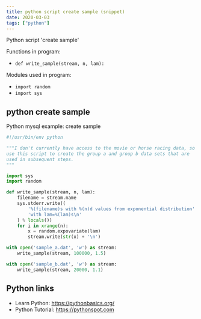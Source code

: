 ```yaml
---
title: python script create sample (snippet)
date: 2020-03-03
tags: ["python"]
---
```

Python script 'create sample'

Functions in program: 
* `def write_sample(stream, n, lam):`

Modules used in program: 
* `import random`
* `import sys`

## python create sample

Python mysql example: create sample

```python
#!/usr/bin/env python

"""I don't currently have access to the movie or horse racing data, so
use this script to create the group a and group b data sets that are
used in subsequent steps.
"""

import sys
import random

def write_sample(stream, n, lam):
    filename = stream.name
    sys.stderr.write((
        '%(filename)s with %(n)d values from exponential distribution'
        'with lam=%(lam)s\n'
    ) % locals())
    for i in xrange(n):
        x = random.expovariate(lam)
        stream.write(str(x) + '\n')

with open('sample_a.dat', 'w') as stream:
    write_sample(stream, 100000, 1.5)

with open('sample_b.dat', 'w') as stream:
    write_sample(stream, 20000, 1.1)


```

## Python links

- Learn Python: https://pythonbasics.org/
- Python Tutorial: https://pythonspot.com
